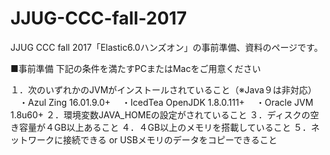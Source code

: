 # JJUG-CCC-fall-2017
JJUG CCC fall 2017「Elastic6.0ハンズオン」の事前準備、資料のページです。

■事前準備
下記の条件を満たすPCまたはMacをご用意ください

１．次のいずれかのJVMがインストールされていること（※Java９は非対応）
　・Azul Zing 16.01.9.0+
　・IcedTea OpenJDK 1.8.0.111+
　・Oracle JVM 1.8u60+
２．環境変数JAVA_HOMEの設定がされていること
３．ディスクの空き容量が４GB以上あること
４．４GB以上のメモリを搭載していること
５．ネットワークに接続できる or USBメモリのデータをコピーできること
